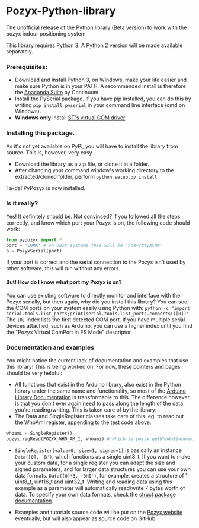 # Pozyx-Python-library
The unofficial release of the Python library (Beta version) to work with the pozyx indoor positioning system

This library requires Python 3. A Python 2 version will be made available separately.

### Prerequisites:
* Download and install Python 3, on Windows, make your life easier and make sure Python is in your PATH. A recommended install is therefore the [Anaconda Suite](https://www.continuum.io/downloads) by Continuum.
* Install the PySerial package. If you have pip installed, you can do this by writing `pip install pyserial` in your command line interface (cmd on Windows).
* **Windows only** install [ST's virtual COM driver](http://www.st.com/content/st_com/en/products/development-tools/software-development-tools/stm32-software-development-tools/stm32-utilities/stsw-stm32102.html)

### Installing this package.
As it's not yet available on PyPi, you will have to install the library from source. This is, however, very easy.
* Download the library as a zip file, or clone it in a folder.
* After changing your command window's working directory to the extracted/cloned folder, perform `python setup.py install`

Ta-da! PyPozyx is now installed.

 
### Is it really?
Yes! It definitely should be. Not convinced? If you followed all the steps correctly, and know which port your Pozyx is on, the following code should work:

```python
from pypozyx import *
port = 'COMX' # on UNIX systems this will be '/dev/ttyACMX'
p = PozyxSerial(port)
```
If your port is correct and the serial connection to the Pozyx isn't used by other software, this will run without any errors.

#### But! How do I know what port my Pozyx is on?
You can use existing software to directly monitor and interface with the Pozyx serially, but then again, why did you install this library? You can see the COM ports on your system easily using Python with:
`python -c "import serial.tools.list_ports;print(serial.tools.list_ports.comports()[0])"`
The ``[0]`` index lists the first detected COM port. If you have multiple serial devices attached, such as Arduino, you can use a higher index until you find the "Pozyx Virtual ComPort in FS Mode" descriptor.


### Documentation and examples
You might notice the current lack of documentation and examples that use this library! This is being worked on! For now, these pointers and pages should be very helpful:
* All functions that exist in the Arduino library, also exist in the Python library under the same name and functionality, so most of the [Arduino Library Documentation](https://www.pozyx.io/Documentation/Datasheet/arduino) is transformable to this. The difference however, is that you don't ever again need to pass along the length of the data you're reading/writing. This is taken care of by the library:
* The Data and SingleRegister classes take care of this. eg. to read out the WhoAmI register, appending to the test code above.    
```python
whoami = SingleRegister()
pozyx.regRead(POZYX_WHO_AM_I, whoami) # which is pozyx.getWhoAmI(whoami)
```
* `SingleRegister(value=0, size=1, signed=1)` is basically an instance `Data([0], 'B')`, which functions as a single uint8_t. If you want to make your custom data, for a single register you can adapt the size and signed parameters, and for larger data structures you can use your own data formats. `Data([0]*3, 'BHI')`, for example, creates a structure of 1 uint8_t, uint16_t and uint32_t. Writing and reading data using this example as a parameter will automatically read/write 7 bytes worth of data. To specify your own data formats, check the [struct package documentation](https://docs.python.org/3.5/library/struct.html#format-characters).
 
* Examples and tutorials source code will be put on the [Pozyx website](http://pozyx.io/) eventually, but will also appear as source code on GitHub.
